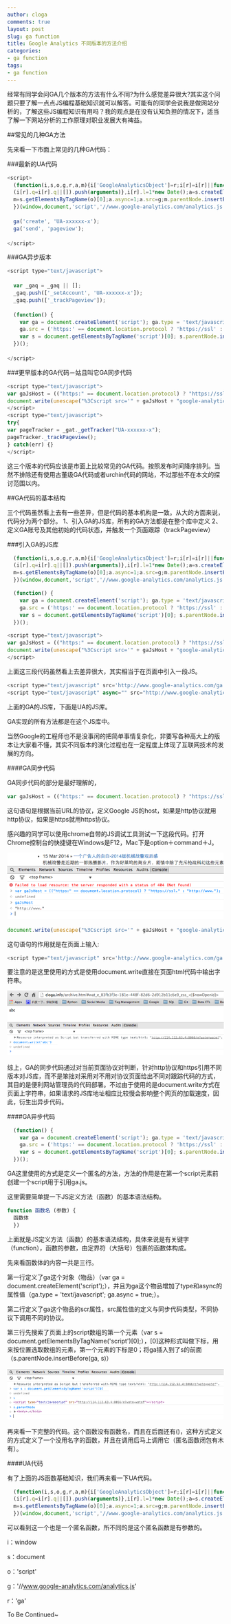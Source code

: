 ```yaml
---
author: cloga
comments: true
layout: post
slug: ga function
title: Google Analytics 不同版本的方法介绍
categories:
- ga function
tags:
- ga function
---
```


经常有同学会问GA几个版本的方法有什么不同?为什么感觉差异很大?其实这个问题只要了解一点点JS编程基础知识就可以解答。可能有的同学会说我是做网站分析的，了解这些JS编程知识有用吗？我的观点是在没有认知负担的情况下，适当了解一下网站分析的工作原理对职业发展大有裨益。

##常见的几种GA方法

先来看一下市面上常见的几种GA代码：

###最新的UA代码

``` javascript
<script>
  (function(i,s,o,g,r,a,m){i['GoogleAnalyticsObject']=r;i[r]=i[r]||function(){
  (i[r].q=i[r].q||[]).push(arguments)},i[r].l=1*new Date();a=s.createElement(o),
  m=s.getElementsByTagName(o)[0];a.async=1;a.src=g;m.parentNode.insertBefore(a,m)
  })(window,document,'script','//www.google-analytics.com/analytics.js','ga');

  ga('create', 'UA-xxxxxx-x');
  ga('send', 'pageview');

</script>

```

###GA异步版本

``` javascript
<script type="text/javascript">

  var _gaq = _gaq || [];
  _gaq.push(['_setAccount', 'UA-xxxxxx-x']);
  _gaq.push(['_trackPageview']);

  (function() {
    var ga = document.createElement('script'); ga.type = 'text/javascript'; ga.async = true;
    ga.src = ('https:' == document.location.protocol ? 'https://ssl' : 'http://www') + '.google-analytics.com/ga.js';
    var s = document.getElementsByTagName('script')[0]; s.parentNode.insertBefore(ga, s);
  })();

</script>
```

###更早版本的GA代码－姑且叫它GA同步代码

```javascript
<script type="text/javascript">
var gaJsHost = (("https:" == document.location.protocol) ? "https://ssl." : "http://www.");
document.write(unescape("%3Cscript src='" + gaJsHost + "google-analytics.com/ga.js' type='text/javascript'%3E%3C/script%3E"));
</script>
<script type="text/javascript">
try{
var pageTracker = _gat._getTracker("UA-xxxxxx-x");
pageTracker._trackPageview();
} catch(err) {}
</script>
```

这三个版本的代码应该是市面上比较常见的GA代码。按照发布时间降序排列。当然不排除还有使用古董级GA代码或者urchin代码的网站，不过那些不在本文的探讨范围以内。

##GA代码的基本结构

三个代码虽然看上去有一些差异，但是代码的基本机构是一致。从大的方面来说，代码分为两个部分。
1、引入GA的JS库，所有的GA方法都是在整个库中定义
2、定义GA账号及其他初始的代码状态，并触发一个页面跟踪（trackPageview）

###引入GA的JS库

```javascript
  (function(i,s,o,g,r,a,m){i['GoogleAnalyticsObject']=r;i[r]=i[r]||function(){
  (i[r].q=i[r].q||[]).push(arguments)},i[r].l=1*new Date();a=s.createElement(o),
  m=s.getElementsByTagName(o)[0];a.async=1;a.src=g;m.parentNode.insertBefore(a,m)
  })(window,document,'script','//www.google-analytics.com/analytics.js','ga');
```

```javascript
  (function() {
    var ga = document.createElement('script'); ga.type = 'text/javascript'; ga.async = true;
    ga.src = ('https:' == document.location.protocol ? 'https://ssl' : 'http://www') + '.google-analytics.com/ga.js';
    var s = document.getElementsByTagName('script')[0]; s.parentNode.insertBefore(ga, s);
  })();
```

```javascript
<script type="text/javascript">
var gaJsHost = (("https:" == document.location.protocol) ? "https://ssl." : "http://www.");
document.write(unescape("%3Cscript src='" + gaJsHost + "google-analytics.com/ga.js' type='text/javascript'%3E%3C/script%3E"));
</script>
```

上面这三段代码虽然看上去差异很大，其实相当于在页面中引入一段JS。

```javascript
<script type="text/javascript" src='http://www.google-analytics.com/ga.js'></script>
<script type="text/javascript" async="" src="http://www.google-analytics.com/analytics.js"></script>
```

上面的GA的JS库，下面是UA的JS库。

GA实现的所有方法都是在这个JS库中。

当然Google的工程师也不是没事闲的把简单事情复杂化，非要写各种高大上的版本让大家看不懂，其实不同版本的演化过程也在一定程度上体现了互联网技术的发展的方向。

####GA同步代码

GA同步代码的部分是最好理解的，

```javascript
var gaJsHost = (("https:" == document.location.protocol) ? "https://ssl." : "http://www.");
```
这句语句是根据当前URL的协议，定义Google JS的host，如果是http协议就用http协议，如果是https就用https协议。

感兴趣的同学可以使用chrome自带的JS调试工具测试一下这段代码。打开Chrome控制台的快捷键在Windows是F12，Mac下是option＋command＋J。

![png](/files/ga1.png)

```javascript
document.write(unescape("%3Cscript src='" + gaJsHost + "google-analytics.com/ga.js' type='text/javascript'%3E%3C/script%3E"));
```

这句语句的作用就是在页面上输入:

```javascript
<script type="text/javascript" src='http://www.google-analytics.com/ga.js'></script>
```

要注意的是这里使用的方式是使用document.write直接在页面html代码中输出字符串。

![png](/files/ga2.png)

综上，GA的同步代码通过对当前页面协议对判断，针对http协议和https引用不同版本对JS库，而不是笨拙对采用对不用对协议页面给出不同对跟踪代码的方式，其目的是便利网站管理员的代码部署。不过由于使用的是document.write方式在页面上字符串，如果请求的JS库地址相应比较慢会影响整个网页的加载速度，因此，衍生出异步代码。

####GA异步代码

```javascript
  (function() {
    var ga = document.createElement('script'); ga.type = 'text/javascript'; ga.async = true;
    ga.src = ('https:' == document.location.protocol ? 'https://ssl' : 'http://www') + '.google-analytics.com/ga.js';
    var s = document.getElementsByTagName('script')[0]; s.parentNode.insertBefore(ga, s);
  })();
```

GA这里使用的方式是定义一个匿名的方法，方法的作用是在第一个script元素前创建一个script用于引用ga.js。

这里需要简单提一下JS定义方法（函数）的基本语法结构。

```javascript
function 函数名 (参数) {
  函数体
  })
```

上面就是JS定义方法（函数）的基本语法结构，具体来说是有关键字（function），函数的参数，由定界符（大括号）包裹的函数体构成。

先来看函数体的内容一共是三行。

第一行定义了ga这个对象（物品）（var ga = document.createElement('script');），并且为ga这个物品增加了type和async的属性值（ga.type = 'text/javascript'; ga.async = true;）。

第二行定义了ga这个物品的scr属性，src属性值的定义与同步代码类型，不同协议下调用不同的协议。

第三行先搜索了页面上的script数组的第一个元素（var s = document.getElementsByTagName('script')[0];），[0]这种形式叫做下标，用来按位置选取数组的元素，第一个元素的下标是0；将ga插入到了s的前面（s.parentNode.insertBefore(ga, s)）

![png](/files/ga3.png)

再来看一下完整的代码。这个函数没有函数名，而且在后面还有()，这种方式定义的方式定义了一个没用名字的函数，并且在调用后马上调用它（匿名函数闭包有木有）。

####UA代码

有了上面的JS函数基础知识，我们再来看一下UA代码。

```javascript
  (function(i,s,o,g,r,a,m){i['GoogleAnalyticsObject']=r;i[r]=i[r]||function(){
  (i[r].q=i[r].q||[]).push(arguments)},i[r].l=1*new Date();a=s.createElement(o),
  m=s.getElementsByTagName(o)[0];a.async=1;a.src=g;m.parentNode.insertBefore(a,m)
  })(window,document,'script','//www.google-analytics.com/analytics.js','ga');
```

可以看到这一个也是一个匿名函数，所不同的是这个匿名函数是有参数的。

i：window

s：document

o：'script'

g：'//www.google-analytics.com/analytics.js'

r：'ga'

To Be Continued~


